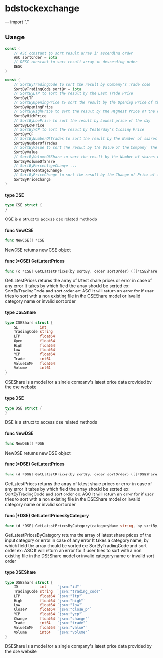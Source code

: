 # bdstockexchange
--
    import "."


## Usage

```go
const (
	// ASC constant to sort result array in ascending order
	ASC sortOrder = iota
	// DESC constant to sort result array in descending order
	DESC
)
```

```go
const (
	// SortByTradingCode to sort the result by Company's Trade code
	SortByTradingCode sortBy = iota
	// SortByLTP to sort the result by the Last Trade Price
	SortByLTP
	// SortByOpeningPrice to sort the result by the Opening Price of that day
	SortByOpeningPrice
	// SortByHighPrice to sort the result by the Highest Price of the day
	SortByHighPrice
	// SortByLowPrice to sort the result by Lowest price of the day
	SortByLowPrice
	// SortByYCP to sort the result by Yesterday's Closing Price
	SortByYCP
	// SortByNumberOfTrades to sort the result by The Number of shares are traded on that day
	SortByNumberOfTrades
	// SortByValue to sort the result by the Value of the Company. The Value is in Million BDT.
	SortByValue
	// SortByVolumeOfShare to sort the result by the Number of shares of the company
	SortByVolumeOfShare
	// SortByPercentageChange ...
	SortByPercentageChange
	// SortByPriceChange to sort the result by the Change of Price of the Share
	SortByPriceChange
)
```

#### type CSE

```go
type CSE struct {
}
```

CSE is a struct to access cse related methods

#### func  NewCSE

```go
func NewCSE() *CSE
```
NewCSE returns new CSE object

#### func (*CSE) GetLatestPrices

```go
func (c *CSE) GetLatestPrices(by sortBy, order sortOrder) ([]*CSEShare, error)
```
GetLatestPrices returns the array of latest share prices or error in case of any
error It takes by which field the array should be sorted ex: SortByTradingCode
and sort order ex: ASC It will return an error for if user tries to sort with a
non existing file in the CSEShare model or invalid category name or invalid sort
order



#### type CSEShare

```go
type CSEShare struct {
	SL          int
	TradingCode string
	LTP         float64
	Open        float64
	High        float64
	Low         float64
	YCP         float64
	Trade       int64
	ValueInMN   float64
	Volume      int64
}
```

CSEShare is a model for a single company's latest price data provided by the cse
website

#### type DSE

```go
type DSE struct {
}
```

DSE is a struct to access dse related methods

#### func  NewDSE

```go
func NewDSE() *DSE
```
NewDSE returns new DSE object

#### func (*DSE) GetLatestPrices

```go
func (d *DSE) GetLatestPrices(by sortBy, order sortOrder) ([]*DSEShare, error)
```
GetLatestPrices returns the array of latest share prices or error in case of any
error It takes by which field the array should be sorted ex: SortByTradingCode
and sort order ex: ASC It will return an error for if user tries to sort with a
non existing file in the DSEShare model or invalid category name or invalid sort
order

#### func (*DSE) GetLatestPricesByCategory

```go
func (d *DSE) GetLatestPricesByCategory(categoryName string, by sortBy, order sortOrder) ([]*DSEShare, error)
```
GetLatestPricesByCategory returns the array of latest share prices of the input
category or error in case of any error It takes a category name, by which field
the array should be sorted ex: SortByTradingCode and sort order ex: ASC It will
return an error for if user tries to sort with a non existing file in the
DSEShare model or invalid category name or invalid sort order

#### type DSEShare

```go
type DSEShare struct {
	ID          int     `json:"id"`
	TradingCode string  `json:"trading_code"`
	LTP         float64 `json:"ltp"`
	High        float64 `json:"high"`
	Low         float64 `json:"low"`
	CloseP      float64 `json:"close_p"`
	YCP         float64 `json:"ycp"`
	Change      float64 `json:"change"`
	Trade       int64   `json:"trade"`
	ValueInMN   float64 `json:"value"`
	Volume      int64   `json:"volume"`
}
```

DSEShare is a model for a single company's latest price data provided by the dse
website


